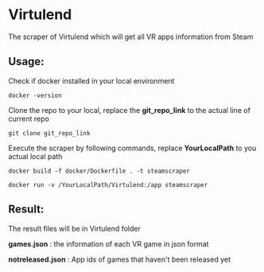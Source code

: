 # Virtulend
The scraper of Virtulend which will get all VR apps information from Steam

## Usage:
 Check if docker installed in your local environment

`docker -version`

Clone the repo to your local, replace the **git_repo_link** to the actual line of current repo


`git clone git_repo_link`


Execute the scraper by following commands, replace **YourLocalPath** to you actual local path

`docker build -f docker/Dockerfile . -t steamscraper`

`docker run -v /YourLocalPath/Virtulend:/app steamscraper`
## Result:
The result files will be in Virtulend folder

 **games.json** : the information of each VR game in json format

 **notreleased.json** : App ids of games that haven't been released yet
